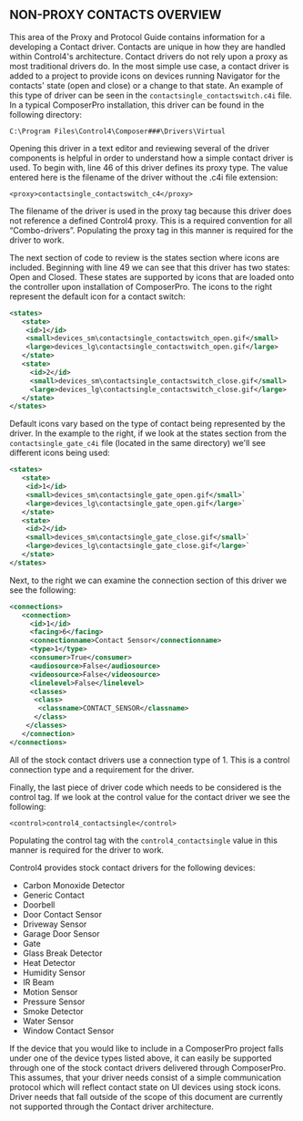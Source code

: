 ## NON-PROXY CONTACTS OVERVIEW

This area of the Proxy and Protocol Guide contains information for a developing a Contact driver. Contacts are unique in how they are handled within Control4's architecture. Contact drivers do not rely upon a proxy as most traditional drivers do. In the most simple use case, a contact driver is added to a project to provide icons on devices running Navigator for the contacts' state (open and close) or a change to that state. An example of this type of driver can be seen in the `contactsingle_contactswitch.c4i` file. In a typical ComposerPro installation, this driver can be found in the following directory:

`C:\Program Files\Control4\Composer###\Drivers\Virtual`

Opening this driver in a text editor and reviewing several of the driver components is helpful in order to understand how a simple contact driver is used. To begin with, line 46 of this driver defines its proxy type. The value entered here is the filename of the driver without the .c4i file extension:

`<proxy>contactsingle_contactswitch_c4</proxy>`

The filename of the driver is used in the proxy tag because this driver does not reference a defined Control4 proxy. This is a required convention for all “Combo-drivers”. Populating the proxy tag in this manner is required for the driver to work.

The next section of code to review is the states section where icons are included. Beginning with line 49 we can see that this driver has two states: Open and Closed. These states are supported by icons that are loaded onto the controller upon installation of ComposerPro. The icons to the right represent the default icon for a contact switch:

```xml
<states>
   <state>
    <id>1</id>
    <small>devices_sm\contactsingle_contactswitch_open.gif</small>
    <large>devices_lg\contactsingle_contactswitch_open.gif</large>
   </state>
   <state>
     <id>2</id>
     <small>devices_sm\contactsingle_contactswitch_close.gif</small>
     <large>devices_lg\contactsingle_contactswitch_close.gif</large>
   </state>
</states>
```


Default icons vary based on the type of contact being represented by the driver. In the example to the right, if we look at the states section from the `contactsingle_gate_c4i` file (located in the same directory) we'll see different icons being used:


```xml
<states>
   <state>
    <id>1</id>
    <small>devices_sm\contactsingle_gate_open.gif</small>`
    <large>devices_lg\contactsingle_gate_open.gif</large>`
   </state>
   <state>
    <id>2</id>
    <small>devices_sm\contactsingle_gate_close.gif</small>`
    <large>devices_lg\contactsingle_gate_close.gif</large>`
   </state>
</states>
```


Next, to the right we can examine the connection section of this driver we see the following: 

```xml
<connections>
   <connection>
     <id>1</id>
     <facing>6</facing>
     <connectionname>Contact Sensor</connectionname>
     <type>1</type>
     <consumer>True</consumer>
     <audiosource>False</audiosource>
     <videosource>False</videosource>
     <linelevel>False</linelevel>
     <classes>
      <class>
       <classname>CONTACT_SENSOR</classname>
      </class>
    </classes>
   </connection>
</connections>
```

All of the stock contact drivers use a connection type of 1. This is a control connection type and a requirement for the driver.

Finally, the last piece of driver code which needs to be considered is the control tag. If we look at the control value for the contact driver we see the following:

`<control>control4_contactsingle</control>`

Populating the control tag with the `control4_contactsingle` value in this manner is required for the driver to work.

Control4 provides stock contact drivers for the following devices:

- Carbon Monoxide Detector
- Generic Contact
- Doorbell
- Door Contact Sensor
- Driveway Sensor
- Garage Door Sensor
- Gate
- Glass Break Detector
- Heat Detector
- Humidity Sensor
- IR Beam
- Motion Sensor
- Pressure Sensor
- Smoke Detector
- Water Sensor
- Window Contact Sensor

If the device that you would like to include in a ComposerPro project falls under one of the device types listed above, it can easily be supported through one of the stock contact drivers delivered through ComposerPro. This assumes, that your driver needs consist of a simple communication protocol which will reflect contact state on UI devices using stock icons. Driver needs that fall outside of the scope of this document are currently not supported through the Contact driver architecture.